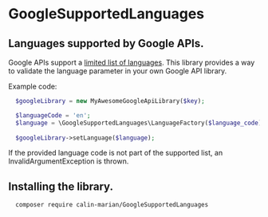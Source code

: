 # GoogleSupportedLanguages

## Languages supported by Google APIs.

Google APIs support a [limited list of languages](https://developers.google.com/maps/faq#languagesupport). This library provides a way to validate the language parameter in your own Google API library.

Example code:
```php
  $googleLibrary = new MyAwesomeGoogleApiLibrary($key);

  $languageCode = 'en';
  $language = \GoogleSupportedLanguages\LanguageFactory($language_code);
  
  $googleLibrary->setLanguage($language);
```

If the provided language code is not part of the supported list, an InvalidArgumentException is thrown.

## Installing the library.
```shell
  composer require calin-marian/GoogleSupportedLanguages
```
